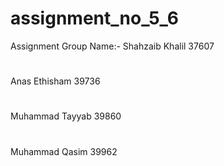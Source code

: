 # assignment_no_5_6
Assignment Group Name:-
Shahzaib Khalil    37607
#
Anas Ethisham      39736
#
Muhammad Tayyab    39860
#
Muhammad Qasim     39962
